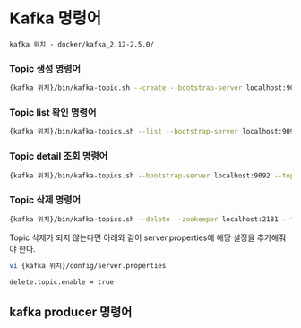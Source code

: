 # Kafka 명령어


```
kafka 위치 - docker/kafka_2.12-2.5.0/
```

### Topic 생성 명령어

```bash
{kafka 위치}/bin/kafka-topic.sh --create --bootstrap-server localhost:9092 --topic {topic 이름}
```

### Topic list 확인 명령어

```bash
{kafka 위치}/bin/kafka-topics.sh --list --bootstrap-server localhost:9092
```

### Topic detail 조회 명령어

```bash
{kafka 위치}/bin/kafka-topics.sh --bootstrap-server localhost:9092 --topic {topic 이름} --describe
```

### Topic 삭제 명령어

```bash
{kafka 위치}/bin/kafka-topics.sh --delete --zookeeper localhost:2181 --topic {topic-name}
```

Topic 삭제가 되지 않는다면 아래와 같이 server.properties에 해당 설정을 추가해줘야 한다. 

```bash
vi {kafka 위치}/config/server.properties

delete.topic.enable = true
```


## kafka producer 명령어
